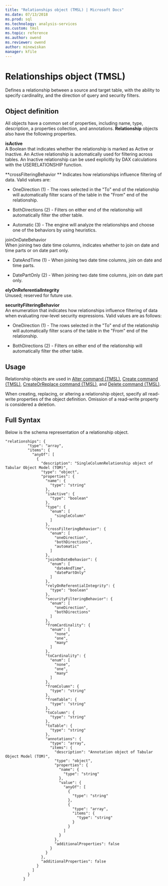 ```yaml
---
title: "Relationships object (TMSL) | Microsoft Docs"
ms.date: 07/13/2018
ms.prod: sql
ms.technology: analysis-services
ms.custom: tmsl
ms.topic: reference
ms.author: owend
ms.reviewer: owend
author: minewiskan
manager: kfile
---
```

# Relationships object (TMSL)

  Defines a relationship between a source and target table, with the ability to specify cardinality, and the direction of query and security filters.  
  
## Object definition  

 All objects have a common set of properties, including name, type, description, a properties collection, and annotations. **Relationship** objects also have the following properties.  
  
 **isActive**  
 A Boolean that indicates whether the relationship is marked as Active or Inactive. An Active relationship is automatically used for filtering across tables. An Inactive relationship can be used explicitly by DAX calculations with the USERELATIONSHIP function.  
  
 **crossFilteringBehavior ** 
 Indicates how relationships influence filtering of data. Valid values are:  
  
- OneDirection (1) - The rows selected in the "To" end of the relationship will automatically filter scans of the table in the "From" end of the relationship.  
  
- BothDirections (2) - Filters on either end of the relationship will automatically filter the other table.  
  
- Automatic (3) - The engine will analyze the relationships and choose one of the behaviors by using heuristics.  
  
 joinOnDateBehavior  
 When joining two date time columns, indicates whether to join on date and time parts or on date part only.  
  
- DateAndTime (1) - When joining two date time columns, join on date and time parts.  
  
- DatePartOnly (2) - When joining two date time columns, join on date part only.  
  
 **elyOnReferentialIntegrity**  
 Unused; reserved for future use.  
  
 **securityFilteringBehavior**  
 An enumeration that indicates how relationships influence filtering of data when evaluating row-level security expressions. Valid values are as follows:  
  
- OneDirection (1) - The rows selected in the "To" end of the relationship will automatically filter scans of the table in the "From" end of the relationship.  
  
- BothDirections (2) - Filters on either end of the relationship will automatically filter the other table.  
  
## Usage  

 Relationship objects are used in [Alter command &#40;TMSL&#41;](alter-command-tmsl.md), [Create command &#40;TMSL&#41;](create-command-tmsl.md), [CreateOrReplace command &#40;TMSL&#41;](createorreplace-command-tmsl.md), and [Delete command &#40;TMSL&#41;](delete-command-tmsl.md).  
  
 When creating, replacing, or altering a relationship object, specify all read-write properties of the object definition. Omission of a read-write property is considered a deletion.  
  
## Full Syntax  

 Below is the schema representation of a relationship object.  
  
```  
"relationships": {  
          "type": "array",  
          "items": {  
            "anyOf": [  
              {  
                "description": "SingleColumnRelationship object of Tabular Object Model (TOM)",  
                "type": "object",  
                "properties": {  
                  "name": {  
                    "type": "string"  
                  },  
                  "isActive": {  
                    "type": "boolean"  
                  },  
                  "type": {  
                    "enum": [  
                      "singleColumn"  
                    ]  
                  },  
                  "crossFilteringBehavior": {  
                    "enum": [  
                      "oneDirection",  
                      "bothDirections",  
                      "automatic"  
                    ]  
                  },  
                  "joinOnDateBehavior": {  
                    "enum": [  
                      "dateAndTime",  
                      "datePartOnly"  
                    ]  
                  },  
                  "relyOnReferentialIntegrity": {  
                    "type": "boolean"  
                  },  
                  "securityFilteringBehavior": {  
                    "enum": [  
                      "oneDirection",  
                      "bothDirections"  
                    ]  
                  },  
                  "fromCardinality": {  
                    "enum": [  
                      "none",  
                      "one",  
                      "many"  
                    ]  
                  },  
                  "toCardinality": {  
                    "enum": [  
                      "none",  
                      "one",  
                      "many"  
                    ]  
                  },  
                  "fromColumn": {  
                    "type": "string"  
                  },  
                  "fromTable": {  
                    "type": "string"  
                  },  
                  "toColumn": {  
                    "type": "string"  
                  },  
                  "toTable": {  
                    "type": "string"  
                  },  
                  "annotations": {  
                    "type": "array",  
                    "items": {  
                      "description": "Annotation object of Tabular Object Model (TOM)",  
                      "type": "object",  
                      "properties": {  
                        "name": {  
                          "type": "string"  
                        },  
                        "value": {  
                          "anyOf": [  
                            {  
                              "type": "string"  
                            },  
                            {  
                              "type": "array",  
                              "items": {  
                                "type": "string"  
                              }  
                            }  
                          ]  
                        }  
                      },  
                      "additionalProperties": false  
                    }  
                  }  
                },  
                "additionalProperties": false  
              }  
            ]  
          }  
        }  
```  